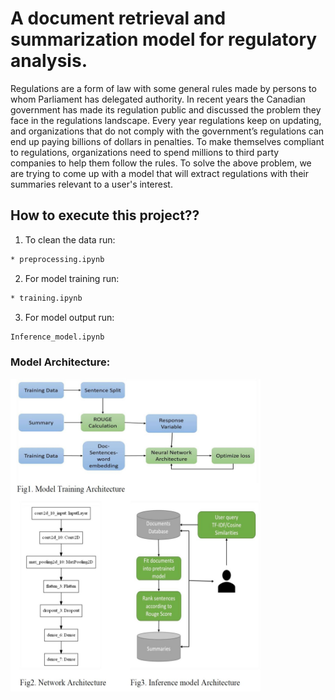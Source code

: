 # A document retrieval and summarization model for regulatory analysis.

Regulations are a form of law with some general rules made by persons to whom Parliament has delegated authority. In recent years the Canadian government has made its regulation public and discussed the problem they face in the regulations landscape. Every year regulations keep on updating, and organizations that do not comply with the government’s regulations can end up paying billions of dollars in penalties. To make themselves compliant to regulations, organizations need to spend millions to third party companies to help them follow the rules.
To solve the above problem, we are trying to come up with a model that will extract regulations with their summaries relevant to a user's interest.

## How to execute this project??

 1. To clean the data run:
 ```bash
* preprocessing.ipynb
```
2. For model training run:
```bash
* training.ipynb
```
3. For model output run:
```bash
Inference_model.ipynb
```

### Model Architecture:
<img align="center" src="https://github.com/kshirabdhip/Data-Science---MRP/blob/master/model_architecture.png" width="400" height="500">
